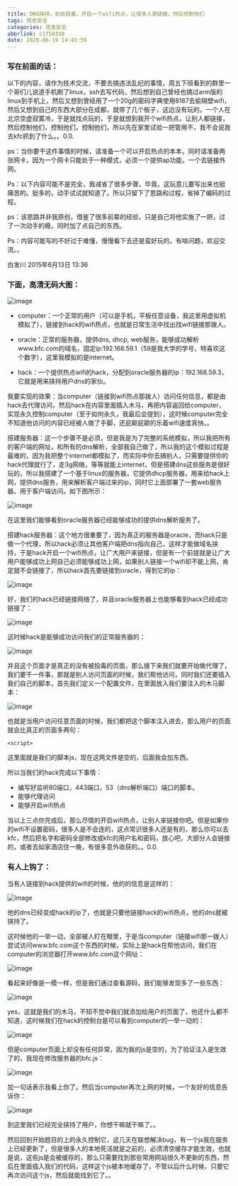 ```yaml
---
title: DNS挟持，到处投毒，开启一个wifi热点，让很多人来链接，然后控制他们
tags: 信息安全
categories: 信息安全
abbrlink: c1f58338
date: 2020-06-19 14:43:59
---
```


### 写在前面的话：

以下的内容，请作为技术交流，不要去搞违法乱纪的事情，周五下班看到的群里一个哥们儿说道手机刷了linux，ssh去写代码，然后想到自己曾经也搞过arm版的linux到手机上，然后又想到曾经用了一个20g的密码字典使用8187去偷隔壁wifi，然后又想到自己的东西大部分在成都，就带了几个板子，这边没有玩的，一个人在北京空虚寂寞冷，于是就找点玩的，于是就想到我开个wifi热点，让别人都链接，然后控制他们，控制他们，控制他们，所以先在家里试验一把管用不，我不会说我去kfc抓到了什么。。0.0.
 
<!-- more -->
 
ps：当你要干这件事情的时候，请准备一个可以开启热点的本本，同时请准备两张网卡，因为一个网卡只能处于一种模式，必须一个提供ap功能，一个去链接外网。
 
 
Ps：以下内容可能不是完全，我减省了很多步骤，毕竟，这玩意儿要写出来也挺痛苦的。挺多的，动手试试就知道了。所以只留下了思路和过程，省掉了编码的过程。
 
ps：该思路并非我原创，借鉴了很多前辈的经验，只是自己将他实施了一把，过了一次动手的瘾，同时加了点自己的东西。
 
Ps：内容可能写的不好过于难懂，慢慢看下去还是蛮好玩的，有啥问题，欢迎交流。。
 
白发川
2015年6月13日 13:36
 
 
### 下面，高清无码大图：
 
![image](d001.png)

 
* computer：一个正常的用户（可以是手机，平板任意设备，我这里用虚拟机模拟了），链接到hack的wifi热点，也就是日常生活中找出找wifi链接那拨人。
 
* oracle：正常的服务器，提供dns, dhcp, web服务，能够成功解析www.bfc.com的域名，固定ip:192.168.59.1（59是我大学的学号，特喜欢这个数字），这里我模拟的是internet。
 
* hack：一个提供热点wifi的hack，分配到oracle服务器的ip：192.168.59.3，它就是用来挟持用户dns的家伙。
 
我要实现的效果：当computer（链接到wifi热点那拨人）访问任何信息，都是由hack去代理访问，然后hack在内容里面插入木马，再把内容返回给computer，实现永久控制computer（至于如何永久，我最后会提到），这时候computer完全不知道他访问的内容已经被人做了手脚，还屁颠屁颠的乐着wifi速度真快。。

 
搭建服务器：这一个步骤不是必须，但是我是为了完整的系统模拟，所以我把所有的客户端的网址，和所有的dns解析，全部我自己做了，所以我的这个模拟过程是最难的，因为我把整个internet都模拟了，而实际中你去搞别人，只需要提供你的hack代理就行了，走3g网络，等等就能上internet，但是搭建dns这些服务是很好玩的，所以我搭建了一个基于linux的服务器，它提供dhcp服务器，用来给hack上网，提供dns服务，用来解析客户端过来的ip，同时它上面部署了一套web服务器。用于客户端访问。如下图所示：
 
![image](d002.png)

在这里我们能够看到oracle服务器已经能够成功的提供dns解析服务了。
 
搭建hack服务器：这个地方很重要了，因为真正的服务器是oracle，而hack只是做一个代理，所以hack必须让其他客户端把dns指向自己，这样才能做域名挟持，于是hack开启一个wifi热点，让广大用户来链接，但是有一个前提就是让广大用户能够成功上网自己必须能够成功上网，如果别人链接一个wifi却不能上网，肯定就不会链接了，所以hack首先要链接到oracle，得到它的ip：

![image](d003.png)

好，我们的hack已经链接网络了，并且oracle服务器上也能够看到hack已经成功链接了：

![image](d004.png)
 

这时候hack是能够成功访问我们的正常服务器的：

![image](d005.png)


并且这个页面才是真正的没有被投毒的页面，那么接下来我们就要开始做代理了，我们要干一件事，那就是别人访问页面的时候，我们帮他访问，同时我们还要插入我们自己的脚本，首先我们定义一个配置文件，在里面放入我们要注入的木马脚本：


![image](d006.png)

 
也就是当用户访问任意页面的时候，我们都把这个脚本注入进去，那么用户的页面就会比真正的页面多两句：

```shell
<script>
```

这里面就是我们的脚本js，现在这两文件是空的，后面我会加东西。
 
所以当我们的hack完成以下事情：

* 编写好监听80端口，443端口，53（dns解析端口）端口的脚本。
* 能够代理访问
* 能够开启wifi热点
 
当以上三点你完成后，那么尽情的开启wifi热点，让别人来链接你吧。但是如果你的wifi不设置密码，很多人是不会连的，这点常识很多人还是有的，那么你可以去kfc，然后把名字和密码全部修改成kfc的用户名和密码，放心吧，大部分人会链接的，或者去如家酒店住一晚，有很多意外收获的。。0.0.
 
 
### 有人上钩了：
 
当有人链接到hack提供的wifi的时候，他的的信息是这样的：
 
![image](d007.png)

他的dns已经变成hack的ip了，也就是只要他链接hack的wifi热点，他的dns就被挟持了。
 
这时候他的一举一动，全部被人盯在眼里，于是当computer（链接wifi那一拨人）尝试访问www.bfc.com这个东西的时候，实际上是hack在帮他访问，我们在computer的浏览器打开www.bfc.com这个网址：

![image](d008.png)

看起来好像是一模一样，但是我们通过查看源码，我们能够发现多了一些东西：

![image](d009.png) 
 
yes，这就是我们的木马，不知不觉中我们就添加给用户的页面了，他还什么都不知道，这时候我们在hack的控制台是可以看到computer的一举一动的：
 
![image](d010.png)
 
但是computer页面上却没有任何异常，因为我的js是空的，为了验证注入是生效了的，我现在修改服务器的bfc.js：
 
![image](d012.png) 

加一句话表示我看上你了。然后当computer再次上网的时候，一个友好的信息告诉你：
 
 
![image](d013.png)
 
 
 到这里我们已经完全挟持了用户，你想干嘛就干嘛了。。
 
 
然后回到开始题目的上的永久控制它，这几天在联想解决bug，有一个js我在服务上已经更新了，但是很多人的本地死活就是之前的，必须清空缓存才能生效，也就是说，这些js是会被缓存的，那么只需要找到那些常用网站很久不更新的东西，然后在里面插入我们的代码，这样这个js被本地缓存了，不管以后什么时候，只要它再次访问这个js，然后就能找到它了。。

